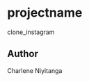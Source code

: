 # projectname
clone_instagram
## Author
Charlene Niyitanga

<!-- Description
Instaclone is a clone of the website for the popular photo app Instagram(desktop version)

User Stories
Sign in to the application to start using.
Upload my pictures to the application.
See my profile with all my pictures.
Follow other users and see their pictures on my timeline.
Like a picture and leave a comment on it.
How to use
To use Instaclone, you must login/register. Once logged in, you will be able to see posts made by other users. You can add your own photos from your profile page. As a user you can also follow other users and view images posted by those users. You also have the possibility to edit your profile and view the photos that you have posted.

Tech used
HTML and CSS
Python
Django
Postgres
Heroku for deployment -->
